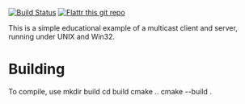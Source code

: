 [![Build Status](https://travis-ci.org/bk138/Multicast-Client-Server-Example.svg?branch=master)](https://travis-ci.org/bk138/Multicast-Client-Server-Example)
[![Flattr this git repo](http://api.flattr.com/button/flattr-badge-large.png)](https://flattr.com/submit/auto?user_id=dontmind&url=https://github.com/bk138/Multicast-Client-Server-Example&title=Multicast-Client-Server-Example&language=&tags=github&category=software) 

This is a simple educational example of a multicast 
client and server, running under UNIX and Win32.

# Building
To compile, use
 mkdir build
 cd build
 cmake ..
 cmake --build .